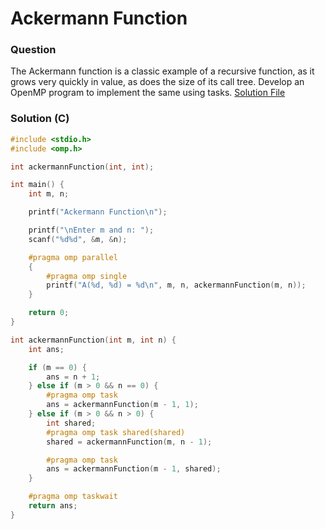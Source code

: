 # Ackermann Function

### Question

The Ackermann function is a classic example of a recursive function, as it grows very quickly in value, as does the size of its call tree. Develop an OpenMP program to implement the same using tasks. [Solution File](./solution.c)

### Solution (C)

```C
#include <stdio.h>
#include <omp.h>

int ackermannFunction(int, int);

int main() {
    int m, n;

    printf("Ackermann Function\n");

    printf("\nEnter m and n: ");
    scanf("%d%d", &m, &n);

    #pragma omp parallel
    {
        #pragma omp single
        printf("A(%d, %d) = %d\n", m, n, ackermannFunction(m, n));
    }

    return 0;
}

int ackermannFunction(int m, int n) {
    int ans;

    if (m == 0) {
        ans = n + 1;
    } else if (m > 0 && n == 0) {
        #pragma omp task
        ans = ackermannFunction(m - 1, 1);
    } else if (m > 0 && n > 0) {
        int shared;
        #pragma omp task shared(shared)
        shared = ackermannFunction(m, n - 1);

        #pragma omp task
        ans = ackermannFunction(m - 1, shared);
    }

    #pragma omp taskwait
    return ans;
}
```
